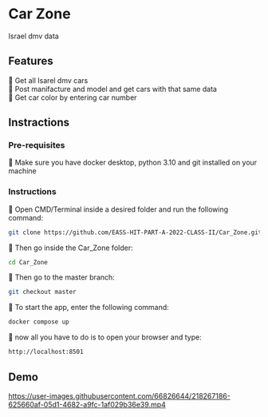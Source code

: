 # Car Zone

Israel dmv data

## Features

:large_orange_diamond: Get all Isarel dmv cars <br />
:large_orange_diamond: Post manifacture and model and get cars with that same data <br />
:large_orange_diamond: Get car color by entering car number <br />

## Instractions
### Pre-requisites
:large_orange_diamond:  Make sure you have docker desktop, python 3.10 and git installed on your machine
### Instructions

:large_orange_diamond: Open CMD/Terminal inside a desired folder and run the following command: <br />
```bash
git clone https://github.com/EASS-HIT-PART-A-2022-CLASS-II/Car_Zone.git 
```
:large_orange_diamond: Then go inside the Car_Zone folder: <br />
```bash
cd Car_Zone
```
:large_orange_diamond: Then go to the master branch: <br />
```bash
git checkout master 
```
:large_orange_diamond: To start the app, enter the following command: <br />
```bash
docker compose up 
```
:large_orange_diamond: now all you have to do is to open your browser and type: <br />
```bash
http://localhost:8501 
```

## Demo

https://user-images.githubusercontent.com/66826644/218267186-625660af-05d1-4682-a9fc-1af029b36e39.mp4


  

